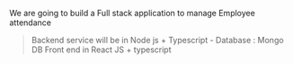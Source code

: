  We are going to build a Full stack application to manage Employee attendance

> Backend service will be in Node js + Typescript
    - Database   :  Mongo DB
> Front end in React JS  + typescript
